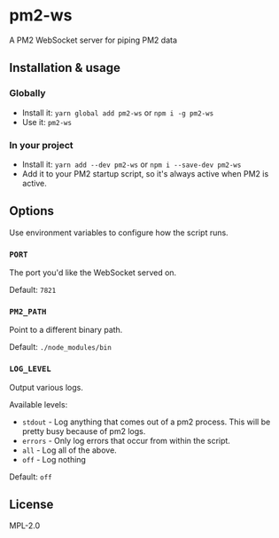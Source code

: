 # pm2-ws

A PM2 WebSocket server for piping PM2 data

## Installation & usage

### Globally

- Install it: `yarn global add pm2-ws` or `npm i -g pm2-ws`
- Use it: `pm2-ws`

### In your project

- Install it: `yarn add --dev pm2-ws` or `npm i --save-dev pm2-ws`
- Add it to your PM2 startup script, so it's always active when PM2 is active.

## Options

Use environment variables to configure how the script runs.

### `PORT`

The port you'd like the WebSocket served on.

Default: `7821`

### `PM2_PATH`

Point to a different binary path.

Default: `./node_modules/bin`

### `LOG_LEVEL`

Output various logs.

Available levels:

- `stdout` - Log anything that comes out of a pm2 process. This will be pretty busy because of pm2 logs.
- `errors` - Only log errors that occur from within the script.
- `all` - Log all of the above.
- `off` - Log nothing

Default: `off`

## License

MPL-2.0
